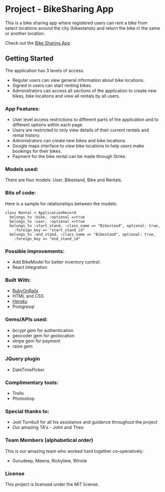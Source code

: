 # Project - BikeSharing App
 This is a bike sharing app where registered users can rent a bike from select locations around the city (bikestands) and return the bike in the same or another location.

Check out the [Bike Sharing App](https://bsharegawdi26.herokuapp.com/)

## Getting Started

The application has 3 levels of access.
* Regular users can view general information about bike locations.
* Signed in users can start renting bikes.
* Administrators can access all sections of the application to create new bikes, bike locations and view all rentals by all users.

### App Features:

* User level access restrictions to different parts of the application and to different options within each page.
* Users are restricted to only view details of their current rentals and rental history.
* Administrators can create new bikes and bike locations.
* Google maps interface to view bike locations to help users make bookings for their bikes.
* Payment for the bike rental can be made through Strike.

### Models used:
There are four models: User, Bikestand, Bike and Rentals.

### Bits of code:
Here is a sample for relationships between the models:
```
class Rental < ApplicationRecord
  belongs_to :bike, :optional =>true
  belongs_to :user, :optional =>true
  belongs_to :start_stand, :class_name => "Bikestand", optional: true,
    :foreign_key => "start_stand_id"
  belongs_to :end_stand, :class_name => "Bikestand", optional: true,
    :foreign_key => "end_stand_id"

```

### Possible Improvements:
  * Add BikeModel for better inventory control.
  * React Integration

### Built With:
 * [RubyOnRails](http://rubyonrails.org/)
 * HTML and CSS
 * [Heroku](https://devcenter.heroku.com/)
 * Postgresql

### Gems/APIs used:

 * bcrypt gem for authentication
 * geocoder gem for geolocation
 * stripe gem for payment
 * raise gem

### JQuery plugin

 * DateTimePicker

### Complimentary tools:
 * Trello
 * Photoshop

### Special thanks to:
 * Joel Turnbull for all his assistance and guidance throughout the project
 * Our amazing TA's - John and Theo

### Team Members (alphabetical order)
This is our amazing team who worked hard together co-operatively:

 * Gurudeep, Meena, Rickyliew, Winnie

### License
This project is licensed under the MIT license.
